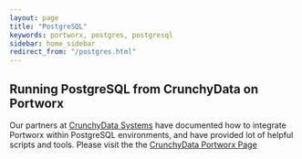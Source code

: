 ```yaml
---
layout: page
title: "PostgreSQL"
keywords: portworx, postgres, postgresql
sidebar: home_sidebar
redirect_from: "/postgres.html"
---
```


## Running PostgreSQL from CrunchyData on Portworx 

Our partners at [CrunchyData Systems](http://crunchydata.com/) have documented how to integrate Portworx within PostgreSQL environments, and have provided lot of helpful scripts and tools.
Please visit the the [CrunchyData Portworx Page](https://github.com/CrunchyData/crunchy-containers/tree/master/examples/portworx)
